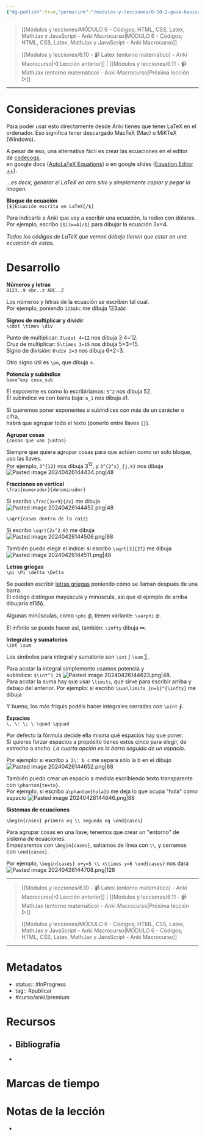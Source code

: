 ```yaml
---
{"dg-publish":true,"permalink":"/modulos-y-lecciones/6-10-2-guia-basica-de-latex-anki-macrocurso/","noteIcon":"","updated":"2024-05-22T13:35:12.707+02:00"}
---
```



> [[Módulos y lecciones/MÓDULO 6 - Códigos; HTML, CSS, Latex, MathJax y JavaScript - Anki Macrocurso\|MÓDULO 6 - Códigos; HTML, CSS, Latex, MathJax y JavaScript - Anki Macrocurso]]

> [[Módulos y lecciones/6.10 - 📹 Latex (entorno matemático) - Anki Macrocurso\|◁ Lección anterior]] | [[Módulos y lecciones/6.11 - 📹 MathJax (entorno matemático) - Anki Macrocurso\|Próxima lección ▷]]

---

# Consideraciones previas
Para poder usar esto directamente desde Anki tienes que tener LaTeX en el ordenador.   Eso significa tener descargado MacTeX (Mac) o MiKTeX (Windows).  
  
A pesar de eso, una alternativa fácil es crear las ecuaciones en el editor de [codecogs](https://www.codecogs.com/latex/eqneditor.php),  
en google docs ([AutoLaTeX Equations](https://gsuite.google.com/u/0/marketplace/app/autolatex_equations/850293439076)) o en google slides ([Equation Editor ++](https://gsuite.google.com/u/0/marketplace/app/equation_editor_++/820814187583)).  
  
_...es decir, generar el LaTeX en otro sitio y simplemente copiar y pegar la imagen._

**Bloque de ecuación**  
`[$]Ecuación escrita en LaTeX[/$]`

Para indicarle a Anki que voy a escribir una ecuación, la rodeo con dólares.  
Por ejemplo, escribo `[$]3x=4[/$]` para dibujar la ecuación 3𝑥=4.  
  
_Todos los códigos de LaTeX que vemos debajo tienen que estar en una ecuación de estas._

# Desarrollo
**Números y letras**  
`0123..9 abc..z ABC..Z`

Los números y letras de la ecuación se escriben tal cual.  
Por ejemplo, poniendo `123abc` me dibuja 123𝑎𝑏𝑐

**Signos de multiplicar y dividir**  
`\cdot \times \div`

Punto de multiplicar: `3\cdot 4=12` nos dibuja 3⋅4=12.  
Cruz de multiplicar: `5\times 3=15` nos dibuja 5×3=15.  
Signo de división: `6\div 2=3` nos dibuja 6÷2=3.  
  
Otro signo útil es `\pm`, que dibuja ±.

**Potencia y subíndice**  
`base^exp cosa_sub`

El exponente es como lo escribiríamos: `5^2` nos dibuja 52.  
El subíndice va con barra baja: `a_1` nos dibuja 𝑎1.  
  
Si queremos poner exponentes o subíndices con más de un carácter o cifra,  
habrá que agrupar todo el texto (ponerlo entre llaves `{}`).

**Agrupar cosas**  
`{cosas que van juntas}`

Siempre que quiera agrupar cosas para que actúen como un solo bloque, uso las llaves.  
Por ejemplo, `3^{12}` nos dibuja 3<sup>12</sup>, y `3^{2^x}_{j,k}` nos dibuja ![Pasted image 20240426144434.png|48](/img/user/ANEXOS/Pasted%20image%2020240426144434.png)

**Fracciones en vertical**  
`\frac{numerador}{denominador}`

Si escribo `\frac{3x+9}{2x}` me dibuja ![Pasted image 20240426144452.png|48](/img/user/ANEXOS/Pasted%20image%2020240426144452.png)

`\sqrt{cosas dentro de la raíz}`

Si escribo `\sqrt{2x^2-8}` me dibuja ![Pasted image 20240426144506.png|68](/img/user/ANEXOS/Pasted%20image%2020240426144506.png)
  
También puedo elegir el índice: si escribo `\sqrt[3]{27}` me dibuja ![Pasted image 20240426144511.png|48](/img/user/ANEXOS/Pasted%20image%2020240426144511.png)

**Letras griegas**  
`\pi \Pi \delta \Delta`

Se pueden escribir [letras griegas](https://www.overleaf.com/learn/latex/List_of_Greek_letters_and_math_symbols) poniendo cómo se llaman después de una barra.  
El código distingue mayúscula y minúscula, así que el ejemplo de arriba dibujaría 𝜋Π𝛿Δ.  
  
Algunas minúsculas, como `\phi` 𝜙, tienen variante: `\varphi` 𝜑.  
  
El infinito se puede hacer así, también: `\infty` dibuja ∞.

**Integrales y sumatorios**  
`\int \sum`

Los símbolos para integral y sumatorio son `\int` ∫ `\sum` ∑.  
  
Para acotar la integral simplemente usamos potencia y subíndice: `$\int^3_2$` ![Pasted image 20240426144623.png|48](/img/user/ANEXOS/Pasted%20image%2020240426144623.png).  
Para acotar la suma hay que usar `\limits`, que sirve para escribir arriba y debajo del anterior.  Por ejemplo: si escribo `\sum\limits_{n=1}^{\infty}` me dibuja   
  
Y bueno, los más friquis podéis hacer integrales cerradas con `\oint` ∮.

**Espacios**  
`\, \: \; \ \quad \qquad`

Por defecto la fórmula decide ella misma qué espacios hay que poner.  
Si quieres forzar espacios a propósito tienes estos cinco para elegir, de estrecho a ancho.  _La cuarta opción es la barra seguida de un espacio._  
  
Por ejemplo: si escribo `a 2\: b c` me separa sólo la b en el dibujo ![Pasted image 20240426144652.png|68](/img/user/ANEXOS/Pasted%20image%2020240426144652.png)

También puedo crear un espacio a medida escribiendo texto transparente con `\phantom{texto}`.  
Por ejemplo, si escribo `a\phantom{hola}b` me deja lo que ocupa "hola" como espacio ![Pasted image 20240426144646.png|88](/img/user/ANEXOS/Pasted%20image%2020240426144646.png)

**Sistemas de ecuaciones**

`\begin{cases} primera eq \\ segunda eq \end{cases}`

Para agrupar cosas en una llave, tenemos que crear un "entorno" de sistema de ecuaciones.  
Empezaremos con `\begin{cases}`, saltamos de línea con `\\`, y cerramos con `\end{cases}`.  
  
Por ejemplo, `\begin{cases} x+y=5 \\ x\times y=6 \end{cases}` nos dará ![Pasted image 20240426144708.png|128](/img/user/ANEXOS/Pasted%20image%2020240426144708.png)


---

> [[Módulos y lecciones/6.10 - 📹 Latex (entorno matemático) - Anki Macrocurso\|◁ Lección anterior]] | [[Módulos y lecciones/6.11 - 📹 MathJax (entorno matemático) - Anki Macrocurso\|Próxima lección ▷]]

> [[Módulos y lecciones/MÓDULO 6 - Códigos; HTML, CSS, Latex, MathJax y JavaScript - Anki Macrocurso\|MÓDULO 6 - Códigos; HTML, CSS, Latex, MathJax y JavaScript - Anki Macrocurso]]

---

# Metadatos
- status:: #InProgress  
- tag:: #publicar 
- #curso/anki/premium

# Recursos
- Bibliografía
	- 
- 

# Marcas de tiempo


# Notas de la lección
- 
